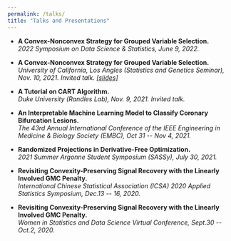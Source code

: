 ```yaml
---
permalink: /talks/
title: "Talks and Presentations"
---
```

- **A Convex-Nonconvex Strategy for Grouped Variable Selection.**\
*2022 Symposium on Data Science & Statistics, June 9, 2022.*

- **A Convex-Nonconvex Strategy for Grouped Variable Selection.**\
*University of California, Los Angles (Statistics and Genetics Seminar), Nov. 10, 2021. Invited talk. [[slides]](/files/groupGMC_UCLA.pdf)*

 - **A Tutorial on CART Algorithm.**\
  *Duke University (Randles Lab), Nov. 9, 2021. Invited talk.*
 
- **An Interpretable Machine Learning Model to Classify Coronary Bifurcation Lesions.**\
*The 43rd Annual International Conference of the IEEE Engineering in Medicine & Biology Society (EMBC),  Oct 31 -- Nov 4, 2021.*

- **Randomized Projections in Derivative-Free Optimization.** \
*2021 Summer Argonne Student Symposium (SASSy), July 30, 2021.*

- **Revisiting Convexity-Preserving  Signal Recovery  with  the Linearly Involved GMC Penalty.**\
*International Chinese Statistical Association (ICSA) 2020 Applied Statistics Symposium, Dec.13 -- 16, 2020.*

- **Revisiting Convexity-Preserving  Signal  Recovery  with  the Linearly Involved GMC Penalty.** \
*Women in Statistics and Data Science Virtual Conference, Sept.30 -- Oct.2, 2020.*
